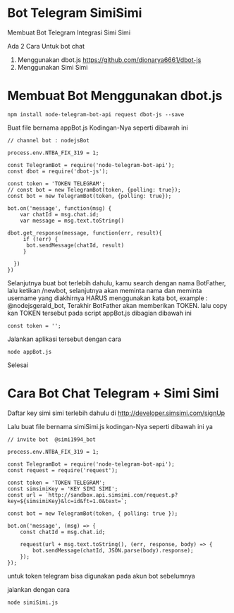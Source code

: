 # Bot Telegram SimiSimi
Membuat Bot Telegram Integrasi Simi Simi

Ada 2 Cara Untuk bot chat 
1. Menggunakan dbot.js https://github.com/dionarya6661/dbot-js
2. Menggunakan Simi Simi 

# Membuat Bot Menggunakan dbot.js 
```
npm install node-telegram-bot-api request dbot-js --save
```
Buat file bernama appBot.js
Kodingan-Nya seperti dibawah ini 
```
// channel bot : nodejsBot

process.env.NTBA_FIX_319 = 1;

const TelegramBot = require('node-telegram-bot-api');
const dbot = require('dbot-js');

const token = 'TOKEN TELEGRAM';
// const bot = new TelegramBot(token, {polling: true});
const bot = new TelegramBot(token, {polling: true});

bot.on('message', function(msg) {
    var chatId = msg.chat.id;
    var message = msg.text.toString()
    
dbot.get_response(message, function(err, result){
     if (!err) {
      bot.sendMessage(chatId, result)
     }
     
  })
})
```
Selanjutnya buat bot terlebih dahulu, kamu search dengan nama BotFather, lalu ketikan /newbot, selanjutnya akan meminta nama dan meminta 
username yang diakhirnya HARUS menggunakan kata bot, example :  @nodejsgerald_bot, Terakhir BotFather akan memberikan TOKEN. lalu copy kan
TOKEN tersebut pada script appBot.js dibagian dibawah ini
```
const token = '';
```

Jalankan aplikasi tersebut dengan cara
```
node appBot.js
```

Selesai

# Cara Bot Chat Telegram + Simi Simi 
Daftar key simi simi terlebih dahulu di
http://developer.simsimi.com/signUp

Lalu buat file bernama simiSimi.js kodingan-Nya seperti dibawah ini ya
```
// invite bot  @simi1994_bot 

process.env.NTBA_FIX_319 = 1;

const TelegramBot = require('node-telegram-bot-api');
const request = require('request');

const token = 'TOKEN TELEGRAM';
const simsimiKey = 'KEY SIMI SIMI';
const url = `http://sandbox.api.simsimi.com/request.p?key=${simsimiKey}&lc=id&ft=1.0&text=`;

const bot = new TelegramBot(token, { polling: true });

bot.on('message', (msg) => {
    const chatId = msg.chat.id;

    request(url + msg.text.toString(), (err, response, body) => {
        bot.sendMessage(chatId, JSON.parse(body).response);
    });
});
```

untuk token telegram bisa digunakan pada akun bot sebelumnya 

jalankan dengan cara
```
node simiSimi.js

```
